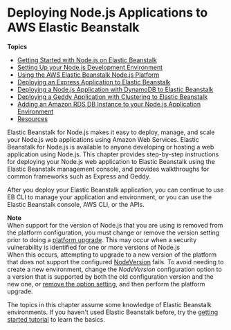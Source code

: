 # Deploying Node\.js Applications to AWS Elastic Beanstalk<a name="create_deploy_nodejs"></a>

**Topics**
+ [Getting Started with Node\.js on Elastic Beanstalk](nodejs-getstarted.md)
+ [Setting Up your Node\.js Development Environment](nodejs-devenv.md)
+ [Using the AWS Elastic Beanstalk Node\.js Platform](create_deploy_nodejs.container.md)
+ [Deploying an Express Application to Elastic Beanstalk](create_deploy_nodejs_express.md)
+ [Deploying a Node\.js Application with DynamoDB to Elastic Beanstalk](nodejs-dynamodb-tutorial.md)
+ [Deploying a Geddy Application with Clustering to Elastic Beanstalk](create_deploy_nodejs_geddy_elasticache.md)
+ [Adding an Amazon RDS DB Instance to your Node\.js Application Environment](create-deploy-nodejs.rds.md)
+ [Resources](create_deploy_nodejs.resources.md)

Elastic Beanstalk for Node\.js makes it easy to deploy, manage, and scale your Node\.js web applications using Amazon Web Services\. Elastic Beanstalk for Node\.js is available to anyone developing or hosting a web application using Node\.js\. This chapter provides step\-by\-step instructions for deploying your Node\.js web application to Elastic Beanstalk using the Elastic Beanstalk management console, and provides walkthroughs for common frameworks such as Express and Geddy\.

After you deploy your Elastic Beanstalk application, you can continue to use EB CLI to manage your application and environment, or you can use the Elastic Beanstalk console, AWS CLI, or the APIs\. 

**Note**  
When support for the version of Node\.js that you are using is removed from the platform configuration, you must change or remove the version setting prior to doing a [platform upgrade](using-features.platform.upgrade.md)\. This may occur when a security vulnerability is identified for one or more versions of Node\.js  
When this occurs, attempting to upgrade to a new version of the platform that does not support the configured [NodeVersion](command-options-specific.md#command-options-nodejs) fails\. To avoid needing to create a new environment, change the *NodeVersion* configuration option to a version that is supported by both the old configuration version and the new one, or [remove the option setting](environment-configuration-methods-after.md), and then perform the platform upgrade\.

The topics in this chapter assume some knowledge of Elastic Beanstalk environments\. If you haven't used Elastic Beanstalk before, try the [getting started tutorial](GettingStarted.md) to learn the basics\.